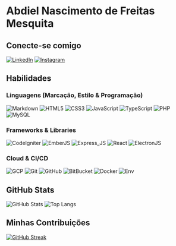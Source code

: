 # Abdiel Nascimento de Freitas Mesquita

## Conecte-se comigo
[![LinkedIn](https://img.shields.io/badge/LinkedIn-0ab3d1?style=for-the-badge&logo=linkedin&logoColor=e5e5e0)](https://www.linkedin.com/in/abdiel-mesquita/) [![Instagram](https://img.shields.io/badge/Instagram-0ab3d1?style=for-the-badge&logo=instagram&logoColor=e5e5e0)](https://www.instagram.com/abdielmesquita/)

## Habilidades
### Linguagens (Marcação, Estilo & Programação)
![Markdown](https://img.shields.io/badge/Markdown-e5e5e0?style=for-the-badge&logo=markdown&logoColor=16161f) ![HTML5](https://img.shields.io/badge/HTML5-e5e5e0?style=for-the-badge&logo=html5) 	![CSS3](https://img.shields.io/badge/CSS3-e5e5e0?style=for-the-badge&logo=css3&logoColor=264CE4)
![JavaScript](https://img.shields.io/badge/JavaScript-e5e5e0?style=for-the-badge&logoColor=FF9900&logo=javascript) ![TypeScript](https://img.shields.io/badge/TypeScript-e5e5e0?style=for-the-badge&logo=typescript) ![PHP](https://img.shields.io/badge/PHP-e5e5e0?style=for-the-badge&logo=php) ![MySQL](https://img.shields.io/badge/MySQL-e5e5e0?style=for-the-badge&logo=mysql)

### Frameworks & Libraries
 ![CodeIgniter](https://img.shields.io/badge/CodeIgniter-e5e5e0?style=for-the-badge&logo=codeigniter) ![EmberJS](https://img.shields.io/badge/EmberJS-e5e5e0?style=for-the-badge&logo=emberdotjs) ![Express_JS](https://img.shields.io/badge/Express_JS-e5e5e0?style=for-the-badge&logoColor=16161f&logo=express)  ![React](https://img.shields.io/badge/React-e5e5e0?style=for-the-badge&logoColor=0ab3d1&logo=react) ![ElectronJS](https://img.shields.io/badge/ElectronJS-e5e5e0?style=for-the-badge&logoColor=0e0218&logo=electron)

 

### Cloud & CI/CD
![GCP](https://img.shields.io/badge/Google_Cloud_Platform-e5e5e0?style=for-the-badge&logo=googlecloud) ![Git](https://img.shields.io/badge/Git-e5e5e0?style=for-the-badge&logo=git) ![GitHub](https://img.shields.io/badge/GitHub-e5e5e0?style=for-the-badge&logoColor=6e5494&logo=github) ![BitBucket](https://img.shields.io/badge/BitBucket-e5e5e0?style=for-the-badge&logoColor=0747a6&logo=bitbucket) ![Docker](https://img.shields.io/badge/Docker-e5e5e0?style=for-the-badge&logo=docker) ![Env](https://img.shields.io/badge/Env-e5e5e0?style=for-the-badge&logoColor=FF9900&logo=dotenv)

## GitHub Stats

![GitHub Stats](https://github-readme-stats.vercel.app/api?username=abdielmesquita&theme=transparent&bg_color=16161f&border_color=0ab3d1&show_icons=true&icon_color=D1640A&title_color=0ab3d1&text_color=e5e5e0) ![Top Langs](https://github-readme-stats-git-masterrstaa-rickstaa.vercel.app/api/top-langs/?username=abdielmesquita&layout=donut&bg_color=16161f&border_color=0ab3d1&title_color=0ab3d1&text_color=e5e5e0)

## Minhas Contribuições
[![GitHub Streak](https://streak-stats.demolab.com/?user=abdielmesquita&theme=blue-green&background=16161f&border=0ab3d1&dates=e5e5e0&currStreakNum=D1640A&currStreakLabel=D1640A)](https://git.io/streak-stats)
